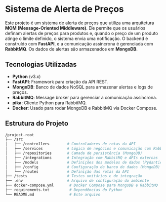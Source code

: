 # Sistema de Alerta de Preços

Este projeto é um sistema de alerta de preços que utiliza uma arquitetura **MOM (Message-Oriented Middleware)**. Ele permite que os usuários definam alertas de preços para produtos e, quando o preço de um produto atinge o limite definido, o sistema envia uma notificação. O backend é construído com **FastAPI**, e a comunicação assíncrona é gerenciada com **RabbitMQ**. Os dados de alertas são armazenados em **MongoDB**.

## Tecnologias Utilizadas
- **Python** (v3.x)
- **FastAPI**: Framework para criação da API REST.
- **MongoDB**: Banco de dados NoSQL para armazenar alertas e logs de preços.
- **RabbitMQ**: Message broker para gerenciar a comunicação assíncrona.
- **pika**: Cliente Python para RabbitMQ.
- **Docker**: Usado para rodar MongoDB e RabbitMQ via Docker Compose.

## Estrutura do Projeto
```bash
/project-root
├── /src
│   ├── /controllers        # Controladores de rotas da API
│   ├── /services           # Lógica de negócios e comunicação com RabbitMQ
│   ├── /repositories       # Camada de persistência (MongoDB)
│   ├── /integrations       # Integração com RabbitMQ e APIs externas
│   ├── /models             # Definições dos modelos de dados (Pydantic)
│   ├── /config             # Configuração de banco de dados (MongoDB)
│   └── /routes             # Definição das rotas da API
├── /tests                  # Testes unitários e de integração
├── .env                    # Arquivo de configuração do ambiente
├── docker-compose.yml       # Docker Compose para MongoDB e RabbitMQ
├── requirements.txt         # Dependências do Python
└── README.md                # Este arquivo
